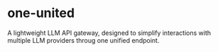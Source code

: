 # one-united
A lightweight LLM API gateway, designed to simplify interactions with multiple LLM providers throug one unified endpoint.
